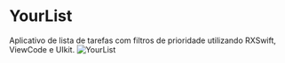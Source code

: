 # YourList
Aplicativo de lista de tarefas com filtros de prioridade utilizando RXSwift, ViewCode e UIkit.
![YourList](https://github.com/oneorafael/YourList/assets/26628994/d24c9d79-4112-493c-8cfd-42740777de59)

